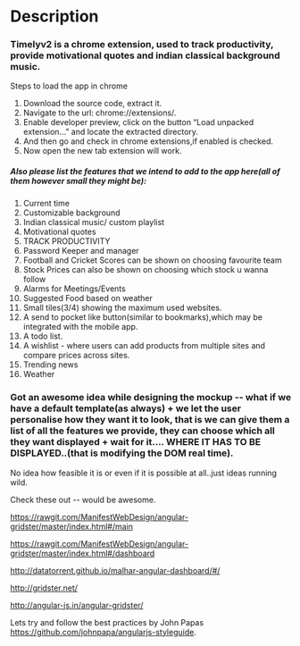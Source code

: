 ﻿# Description

### Timelyv2 is a chrome extension, used to track productivity, provide motivational quotes and indian classical background music.

Steps to load the app in chrome

1. Download the source code, extract it.
2. Navigate to the url: chrome://extensions/.
3. Enable developer preview, click on the button “Load unpacked extension…” and locate the extracted directory.
4. And then go and check in chrome extensions,if enabled is checked.
5. Now open the new tab extension will work.

##### Also please list the features that we intend to add to the app here(all of them however small they might be):
1. Current time
2. Customizable background
3. Indian classical music/ custom playlist
4. Motivational quotes
5. TRACK PRODUCTIVITY
6. Password Keeper and manager
7. Football and Cricket Scores can be shown on choosing favourite team
8. Stock Prices can also be shown on choosing which stock u wanna follow
9. Alarms for Meetings/Events
10. Suggested Food based on weather
11. Small tiles(3/4) showing the maximum used websites.
12. A send to pocket like button(similar to bookmarks),which may be integrated with the mobile app.
13. A todo list.
14. A wishlist - where users can add products from multiple sites and compare prices across sites.
15. Trending news
16. Weather


### Got an awesome idea while designing the mockup -- what if we have a default template(as always) + we let the user personalise how they want it to look, that is we can give them a list of all the features we provide, they can choose which all they want displayed + wait for it.... WHERE IT HAS TO BE DISPLAYED..(that is modifying the DOM real time).
No idea how feasible it is or even if it is possible at all..just ideas running wild.

Check these out -- would be awesome.

 https://rawgit.com/ManifestWebDesign/angular-gridster/master/index.html#/main

 https://rawgit.com/ManifestWebDesign/angular-gridster/master/index.html#/dashboard

 http://datatorrent.github.io/malhar-angular-dashboard/#/

 http://gridster.net/

 http://angular-js.in/angular-gridster/

Lets try and follow the best practices by John Papas https://github.com/johnpapa/angularjs-styleguide.
